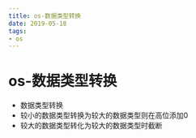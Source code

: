 ```yaml
--- 
title: os-数据类型转换 
date: 2019-05-18
tags: 
- os 
---
```

# os-数据类型转换
* 数据类型转换
* 较小的数据类型转换为较大的数据类型则在高位添加0
* 较大的数据类型转化为较大的数据类型时截断